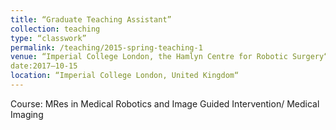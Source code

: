 ```yaml
---
title: “Graduate Teaching Assistant”
collection: teaching
type: “classwork”
permalink: /teaching/2015-spring-teaching-1
venue: “Imperial College London, the Hamlyn Centre for Robotic Surgery“
date:2017–10-15
location: “Imperial College London, United Kingdom“
---
```


Course: MRes in Medical Robotics and Image Guided Intervention/ Medical Imaging

